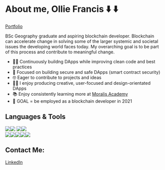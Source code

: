 

# About me, Ollie Francis ⬇️ ⬇️
[Portfolio](https://olfrank.github.io/my-website/)

BSc Geography graduate and aspiring blockchain developer. Blockchain can accelerate change in solving some of the larger systemic and societal issues the developing world faces today. My overarching goal is to be part of this process and contribute to meaningful change. 

- 👷‍♂️ Continuously buildng DApps while improving clean code and best practices 
- 🔎 Focused on building secure and safe DApps (smart contract security) 
- 🤓 Eager to contribute to projects and ideas
- 👨‍🎨 I enjoy producing creative, user-focused and design-orientated DApps 
- 📚 Enjoy consistently learning more at [Moralis Academy](https://academy.moralis.io/)
- 🤩 GOAL = be employed as a blockchain developer in 2021

## Languages & Tools
<img src="https://img.shields.io/badge/-React.js-61DAFB?logo=react&logoColor=white"/><img src="https://img.shields.io/badge/-JavaScript-F7DF1E?logo=JavaScript&logoColor=white"/> <img src="https://img.shields.io/badge/-Solidity-363636?logo=Solidity"/><img src="https://img.shields.io/badge/-Web3.js-F16822?logo=Web3.js&logoColor=white"/>
<br><img src="https://img.shields.io/badge/-HTML-CB3837?logo=HTML5&logoColor=white"/><img src="https://img.shields.io/badge/-CSS-1572B6?logo=CSS3&logoColor=white"/><img src="https://img.shields.io/badge/-jQuery-0769AD?logo=jQuery"/><img src="https://img.shields.io/badge/-Bootstrap-7952B3?logo=Bootstrap&logoColor=white"/><img src="https://img.shields.io/badge/-npm-CB3837?logo=npm&logoColor=white"/>

## Contact Me:
[LinkedIn](https://olfrank.github.io/my-website/)
